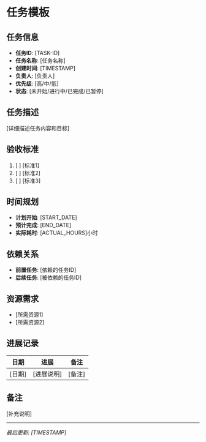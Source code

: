 # 任务模板

<!--
软件工程最佳实践：任务管理
1. 任务分解：将大任务分解为可管理的小任务
2. 明确定义：清晰描述任务目标和验收标准
3. 时间控制：合理估算和跟踪任务时间
4. 依赖管理：识别和处理任务间的依赖关系

示例：实现用户认证功能
- 分解为：注册、登录、密码重置等子任务
- 明确JWT认证方案和安全要求
- 估算每个子任务的开发时间
- 识别与用户服务的依赖关系
-->

## 任务信息
<!--
任务基本信息要点：
1. 使用动词开头的任务名称
2. 任务ID要便于追踪
3. 优先级要明确
4. 状态要及时更新

示例：
- 任务ID: AUTH-001
- 任务名称: 实现用户登录功能
- 优先级: 高（核心功能）
- 状态: 进行中
-->

- **任务ID**: [TASK-ID]
- **任务名称**: [任务名称]
- **创建时间**: [TIMESTAMP]
- **负责人**: [负责人]
- **优先级**: [高/中/低]
- **状态**: [未开始/进行中/已完成/已暂停]

## 任务描述
<!--
描述规范：
1. 清晰说明任务目的
2. 列出具体工作内容
3. 说明任务边界
4. 标注特殊要求

示例：
实现基于JWT的用户登录功能，包括：
1. 用户名密码验证
2. JWT令牌生成和验证
3. 登录状态管理
4. 安全性考虑：密码加密、防暴力破解
-->

[详细描述任务内容和目标]

## 验收标准
<!--
验收标准制定：
1. 可衡量的完成标准
2. 具体的测试方法
3. 明确的质量要求
4. 必要的文档要求

示例：
1. [✓] 登录接口返回标准JWT令牌
2. [✓] 密码使用bcrypt加密存储
3. [ ] 添加登录失败次数限制
4. [ ] 完成接口文档编写
-->

1. [ ] [标准1]
2. [ ] [标准2]
3. [ ] [标准3]

## 时间规划
<!--
时间管理要点：
1. 合理的时间估算
2. 考虑buffer时间
3. 设置检查点
4. 记录实际耗时

示例：
- 计划开始: 2025-03-11
- 预计完成: 2025-03-13
- 实际耗时: 12小时
- 检查点1: 2025-03-12 完成基础验证
-->

- **计划开始**: [START_DATE]
- **预计完成**: [END_DATE]
- **实际耗时**: [ACTUAL_HOURS]小时

## 依赖关系
<!--
依赖管理原则：
1. 明确前置依赖
2. 识别后续影响
3. 标注关键路径
4. 注意循环依赖

示例：
- 前置任务: DB-001 (数据库设计)
- 后续任务: AUTH-002 (权限管理)
- 关键路径: 是（阻塞其他功能开发）
-->

- **前置任务**: [依赖的任务ID]
- **后续任务**: [被依赖的任务ID]

## 资源需求
<!--
资源规划要点：
1. 明确所需工具
2. 列出人力需求
3. 说明环境要求
4. 标注外部依赖

示例：
- Node.js v16+
- PostgreSQL数据库
- JWT库：jsonwebtoken
- 1人/3天开发时间
-->

- [所需资源1]
- [所需资源2]

## 进展记录
<!--
进展更新要求：
1. 记录具体进展
2. 说明遇到的问题
3. 标注重要决策
4. 更新剩余工作

示例：
| 2025-03-11 | 完成基础验证 | 选用bcrypt加密 |
| 2025-03-12 | JWT集成完成 | 待优化令牌过期处理 |
-->

| 日期 | 进展 | 备注 |
|------|------|------|
| [日期] | [进展说明] | [备注] |

## 备注
<!--
其他重要信息：
1. 特殊情况说明
2. 风险提示
3. 经验总结
4. 改进建议

示例：
1. 性能优化：考虑添加令牌缓存
2. 安全风险：需要定期轮换密钥
3. 建议：后续添加OAuth支持
-->

[补充说明]

---
*最后更新: [TIMESTAMP]*

<!--
[CODE NOW] - 当任务分析过久时立即开始执行
[FOCUS] - 当任务范围扩大时及时聚焦
[RESET] - 当遇到阻塞时重新规划方案
[DECISION] - 当决策延迟时果断确定
--> 